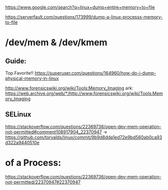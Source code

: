 https://www.google.com/search?q=linux+dump+entire+memory+to+file

https://serverfault.com/questions/173999/dump-a-linux-processs-memory-to-file

# /dev/mem & /dev/kmem
## Guide:
Top.Favorite!!
https://superuser.com/questions/164960/how-do-i-dump-physical-memory-in-linux

http://www.forensicswiki.org/wiki/Tools:Memory_Imaging
ark: https://web.archive.org/web/*/http://www.forensicswiki.org/wiki/Tools:Memory_Imaging

## SELinux
https://stackoverflow.com/questions/22369736/open-dev-mem-operation-not-permitted#comment108917904_22370947
-> https://github.com/torvalds/linux/commit/9b9d8dda1ed72e9bd560ab0ca93d322a9440510e

# of a Process:
https://stackoverflow.com/questions/22369736/open-dev-mem-operation-not-permitted/22370947#22370947
